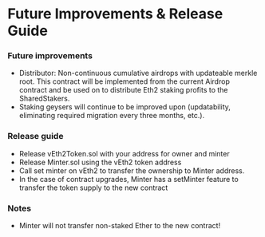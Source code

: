 # Future Improvements & Release Guide

### Future improvements

* Distributor: Non-continuous cumulative airdrops with updateable merkle root. This contract will be implemented from the current Airdrop contract and be used on to distribute Eth2 staking profits to the SharedStakers.
* Staking geysers will continue to be improved upon \(updatability, eliminating required migration every three months, etc.\).

### Release guide

* Release vEth2Token.sol with your address for owner and minter
* Release Minter.sol using the vEth2 token address
* Call set minter on vEth2 to transfer the ownership to Minter address.
* In the case of contract upgrades, Minter has a setMinter feature to transfer the token supply to the new contract

### Notes

* Minter will not transfer non-staked Ether to the new contract!

